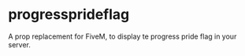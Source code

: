 # progressprideflag
A prop replacement for FiveM, to display te progress pride flag in your server.
